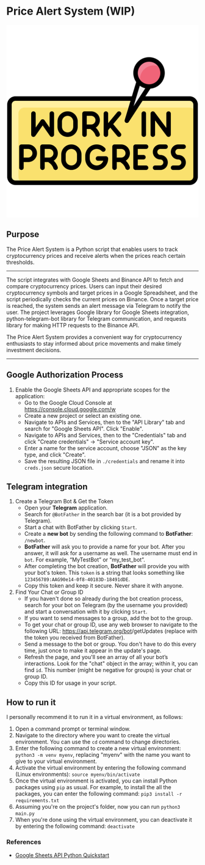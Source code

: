 # Price Alert System (WIP)
![img.png](img.png)
## Purpose
The Price Alert System is a Python script that enables users to track cryptocurrency prices and receive alerts when the prices reach certain thresholds.

---
The script integrates with Google Sheets and Binance API to fetch and compare cryptocurrency prices. Users can input their desired cryptocurrency symbols and target prices in a Google Spreadsheet, and the script periodically checks the current prices on Binance. Once a target price is reached, the system sends an alert message via Telegram to notify the user. The project leverages Google library for Google Sheets integration, python-telegram-bot library for Telegram communication, and requests library for making HTTP requests to the Binance API.

The Price Alert System provides a convenient way for cryptocurrency enthusiasts to stay informed about price movements and make timely investment decisions.

---


## Google Authorization Process

1. Enable the Google Sheets API and appropriate scopes for the application:
   - Go to the Google Cloud Console at https://console.cloud.google.com/w
   - Create a new project or select an existing one.
   - Navigate to APIs and Services, then to the "API Library" tab and search for "Google Sheets API". Click "Enable".
   - Navigate to APIs and Services, then to the "Credentials" tab and click "Create credentials" -> "Service account key".
   - Enter a name for the service account, choose "JSON" as the key type, and click "Create".
   - Save the resulting JSON file in `./credentials` and rename it into `creds.json` secure location.

## Telegram integration

1. Create a Telegram Bot & Get the Token
   * Open your **Telegram** application.
   * Search for `@BotFather` in the search bar (it is a bot provided by Telegram).
   * Start a chat with BotFather by clicking `Start`.
   * Create a **new bot** by sending the following command to **BotFather**: `/newbot`.
   * **BotFather** will ask you to provide a name for your bot. After you answer, it will ask for a username as well. The username must end in `bot`. For example, “MyTestBot” or “my_test_bot”.
   * After completing the bot creation, **BotFather** will provide you with your bot's token. This `token` is a string that looks something like `123456789:AAG90e14-0f8-40183D-18491dDE`.
   * Copy this token and keep it secure. Never share it with anyone.
2. Find Your Chat or Group ID
   * If you haven't done so already during the bot creation process, search for your bot on Telegram (by the username you provided) and start a conversation with it by clicking `Start`.
   * If you want to send messages to a group, add the bot to the group.
   * To get your chat or group ID, use any web browser to navigate to the following URL: https://api.telegram.org/bot<YourBOTToken>/getUpdates (replace <YourBOTToken> with the token you received from BotFather).
   * Send a message to the bot or group. You don't have to do this every time, just once to make it appear in the update's page.
   * Refresh the page, and you'll see an array of all your bot’s interactions. Look for the "chat" object in the array; within it, you can find `id`. This number (might be negative for groups) is your chat or group ID.
   * Copy this ID for usage in your script.


## How to run it
I personally recommend it to run it in a virtual environment, as follows:
1. Open a command prompt or terminal window.
2. Navigate to the directory where you want to create the virtual environment. You can use the `cd` command to change directories.
3. Enter the following command to create a new virtual environment: `python3 -m venv myenv`, replacing "myenv" with the name you want to give to your virtual environment.
4. Activate the virtual environment by entering the following command (Linux environments): `source myenv/bin/activate`
5. Once the virtual environment is activated, you can install Python packages using `pip` as usual. For example, to install the all the packages, 
you can enter the following command: `pip3 install -r requirements.txt`
6. Assuming you're on the project's folder, now you can run `python3 main.py`
7. When you're done using the virtual environment, you can deactivate it by entering the following command: `deactivate`


### References
- [Google Sheets API Python Quickstart](https://developers.google.com/sheets/api/quickstart/python#step_3_set_up_the_sample)
